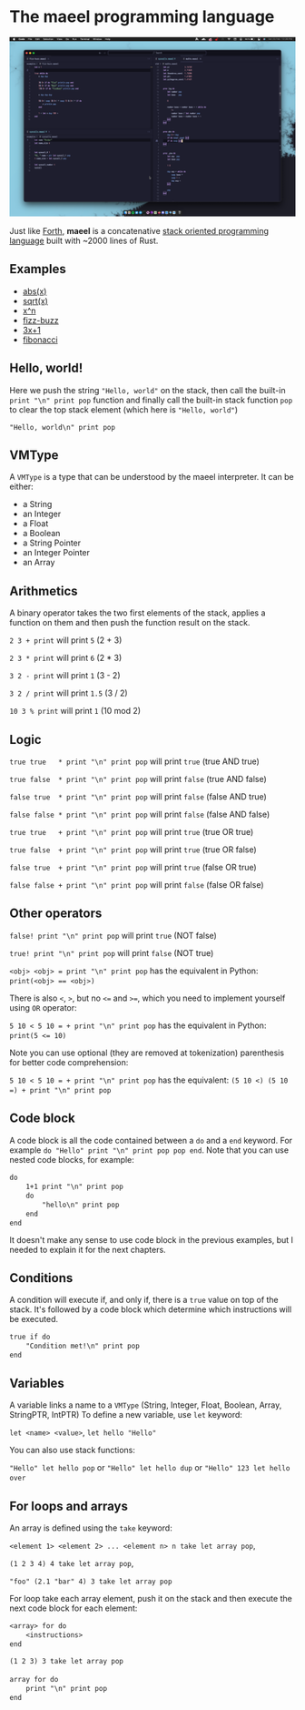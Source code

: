 # The maeel programming language

![](./screenshot.png)

Just like [Forth](https://en.wikipedia.org/wiki/Forth_(programming_language)), **maeel** is a concatenative [stack oriented programming language](https://en.wikipedia.org/wiki/Stack-oriented_programming) built with ~2000 lines of Rust.

## Examples

- [abs(x)](./examples/maths/absolute_value.maeel)
- [sqrt(x)](./examples/maths/square_root.maeel)
- [x^n](./examples/maths/pow.maeel)
- [fizz-buzz](./examples/fizz-buzz.maeel)
- [3x+1](./examples/3x%2B1.maeel)
- [fibonacci](./examples/fibonacci.maeel)

## Hello, world!

Here we push the string `"Hello, world"` on the stack, then call the built-in `print "\n" print pop` function and finally call the built-in stack function `pop` to clear the top stack element (which here is `"Hello, world"`)

```
"Hello, world\n" print pop
```

## VMType

A `VMType` is a type that can be understood by the maeel interpreter. It can be either:

- a String
- an Integer
- a Float
- a Boolean
- a String Pointer
- an Integer Pointer
- an Array

## Arithmetics

A binary operator takes the two first elements of the stack, applies a function on them and then push the function result on the stack.

`2 3 + print` will print `5` (2 + 3)

`2 3 * print` will print `6` (2 * 3)

`3 2 - print` will print `1` (3 - 2)

`3 2 / print` will print `1.5` (3 / 2)

`10 3 % print` will print `1` (10 mod 2)

## Logic

`true true   * print "\n" print pop` will print `true` (true AND true)

`true false  * print "\n" print pop` will print `false` (true AND false)

`false true  * print "\n" print pop` will print `false` (false AND true)

`false false * print "\n" print pop` will print `false` (false AND false)


`true true   + print "\n" print pop` will print `true` (true OR true)

`true false  + print "\n" print pop` will print `true` (true OR false)

`false true  + print "\n" print pop` will print `true` (false OR true)

`false false + print "\n" print pop` will print `false` (false OR false)

## Other operators

`false! print "\n" print pop` will print `true` (NOT false)

`true! print "\n" print pop` will print `false` (NOT true)

`<obj> <obj> = print "\n" print pop` has the equivalent in Python: `print(<obj> == <obj>)`

There is also `<`, `>`, but no `<=` and `>=`, which you need to implement yourself using `OR` operator:

`5 10 < 5 10 = + print "\n" print pop` has the equivalent in Python: `print(5 <= 10)`

Note you can use optional (they are removed at tokenization) parenthesis for better code comprehension:

`5 10 < 5 10 = + print "\n" print pop` has the equivalent: `(5 10 <) (5 10 =) + print "\n" print pop`

## Code block

A code block is all the code contained between a `do` and a `end` keyword.
For example `do "Hello" print "\n" print pop pop end`.
Note that you can use nested code blocks, for example:

```
do
    1+1 print "\n" print pop
    do
        "hello\n" print pop
    end
end
```

It doesn't make any sense to use code block in the previous examples, but I needed to explain it for the next chapters.

## Conditions

A condition will execute if, and only if, there is a `true` value on top of the stack.
It's followed by a code block which determine which instructions will be executed.

```
true if do
    "Condition met!\n" print pop
end
```

## Variables

A variable links a name to a `VMType` (String, Integer, Float, Boolean, Array, StringPTR, IntPTR)
To define a new variable, use `let` keyword:

`let <name> <value>`, `let hello "Hello"`

You can also use stack functions:

`"Hello" let hello pop` or `"Hello" let hello dup` or  `"Hello" 123 let hello over`

## For loops and arrays

An array is defined using the `take` keyword:

`<element 1> <element 2> ... <element n> n take let array pop`,

`(1 2 3 4) 4 take let array pop`,

`"foo" (2.1 "bar" 4) 3 take let array pop`

For loop take each array element, push it on the stack and then execute the next code block for each element:

```
<array> for do
    <instructions>
end
```

```
(1 2 3) 3 take let array pop

array for do
    print "\n" print pop
end
```
